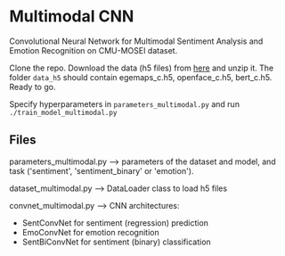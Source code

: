 # Multimodal CNN
Convolutional Neural Network for Multimodal Sentiment Analysis and Emotion Recognition on CMU-MOSEI dataset.

Clone the repo.
Download the data (h5 files) from [here](https://drive.google.com/file/d/1NHYYeNDV9Fk_WZ-XzhWYQguIGbxM3JpD/view?usp=sharing) and unzip it. The folder `data_h5` should contain egemaps_c.h5, openface_c.h5, bert_c.h5.
Ready to go.

Specify hyperparameters in `parameters_multimodal.py` and run `./train_model_multimodal.py`

## Files

parameters_multimodal.py --> parameters of the dataset and model, and task ('sentiment', 'sentiment_binary' or 'emotion').

dataset_multimodal.py --> DataLoader class to load h5 files

convnet_multimodal.py --> CNN architectures: 
* SentConvNet for sentiment (regression) prediction
* EmoConvNet for emotion recognition
* SentBiConvNet for sentiment (binary) classification
